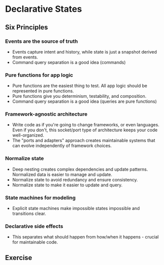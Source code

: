 # Declarative States

## Six Principles

### Events are the source of truth

- Events capture intent and history, while state is just a snapshot derived from events.
- Command query separation is a good idea (commands)

### Pure functions for app logic

- Pure functions are the easiest thing to test. All app logic should be represented in pure functions.
- Pure functions give you determinism, testability, and composition.
- Command query separation is a good idea (queries are pure functions)

### Framework-agnostic architecture

- Write code as if you're going to change frameworks, or even languages. Even if you don't, this socket/port type of architecture keeps your code well-organized.
- The "ports and adapters" approach creates maintainable systems that can evolve independently of framework choices.

### Normalize state

- Deep nesting creates complex dependencies and update patterns. Normalized data is easier to manage and update.
- Normalize state to avoid redundancy and ensure consistency.
- Normalize state to make it easier to update and query.

### State machines for modeling

- Explicit state machines make impossible states impossible and transitions clear.

### Declarative side effects

- This separates what should happen from how/when it happens - crucial for maintainable code.

## Exercise

